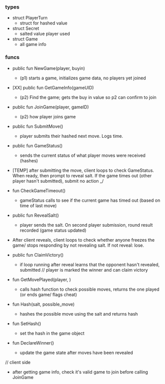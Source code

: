 ### types

- struct PlayerTurn
  - struct for hashed value
- struct Secret
  - salted value player used
- struct Game
  - all game info

### funcs

- public fun NewGame(player, buyin)
  - (p1) starts a game, initializes game data, no players yet joined
- [XX] public fun GetGameInfo(gameUID)
  - (p2) Find the game; gets the buy in value so p2 can confirm to join
- public fun JoinGame(player, gameID)
  - (p2) how player joins game
- public fun SubmitMove()
  - player submits their hashed next move. Logs time.
- public fun GameStatus()
  - sends the current status of what player moves were received (hashes)
- [TEMP] after submitting the move, client loops to check GameStatus. When ready, then prompt to reveal salt.
  If the game times out (other player hasn't submitted), submit no action \_/
- fun CheckGameTimeout()
  - gameStatus calls to see if the current game has timed out (based on time of last move)
- public fun RevealSalt()
  - player sends the salt. On second player submission, round result recorded (game status updated)
- After client reveals, client loops to check whether anyone freezes the game/ stops responding by
  not revealing salt. If not reveal: lose.
- public fun ClaimVictory()

  - if loop running after reveal learns that the opponent hasn't revealed, submitted
    // player is marked the winner and can claim victory

- fun GetMovePlayed(player, )
  - calls hash function to check possible moves, returns the one played (or ends game/ flags cheat)
- fun Hash(salt, possible_move)
  - hashes the possible move using the salt and returns hash
- fun SetHash()
  - set the hash in the game object
- fun DeclareWinner()
  - update the game state after moves have been revealed

// client side

- after getting game info, check it's valid game to join before calling JoinGame
